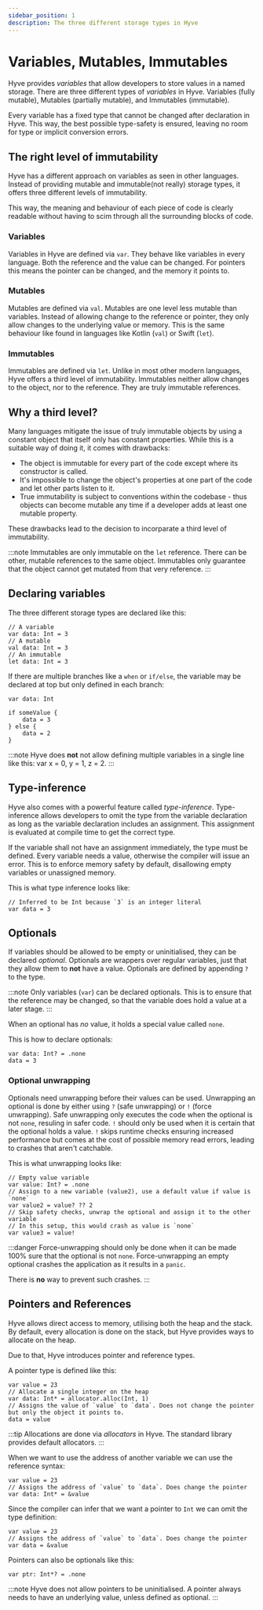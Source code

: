 ```yaml
---
sidebar_position: 1
description: The three different storage types in Hyve
---
```


# Variables, Mutables, Immutables

Hyve provides *variables* that allow developers to store values in a named storage. There are three different types of *variables* in Hyve.
Variables (fully mutable), Mutables (partially mutable), and Immutables (immutable).

Every variable has a fixed type that cannot be changed after declaration in Hyve.
This way, the best possible type-safety is ensured, leaving no room for type or implicit conversion errors.

## The right level of immutability

Hyve has a different approach on variables as seen in other languages. Instead of providing mutable and immutable(not really) storage types, it offers three different levels of immutability.

This way, the meaning and behaviour of each piece of code is clearly readable without having to scim through all the surrounding blocks of code.

### Variables

Variables in Hyve are defined via `var`. They behave like variables in every language. Both the reference and the value can be changed. For pointers this means the pointer can be changed, and the memory it points to.

### Mutables

Mutables are defined via `val`. Mutables are one level less mutable than variables. Instead of allowing change to the reference or pointer, they only allow changes to the underlying value or memory.
This is the same behaviour like found in languages like Kotlin (`val`) or Swift (`let`).

### Immutables

Immutables are defined via `let`. Unlike in most other modern languages, Hyve offers a third level of immutability. Immutables neither allow changes to the object, nor to the reference. They are truly immutable references.

## Why a third level?

Many languages mitigate the issue of truly immutable objects by using a constant object that itself only has constant properties. While this is a suitable way of doing it, it comes with drawbacks:

- The object is immutable for every part of the code except where its constructor is called.
- It's impossible to change the object's properties at one part of the code and let other parts listen to it.
- True immutability is subject to conventions within the codebase - thus objects can become mutable any time if a developer adds at least one mutable property.

These drawbacks lead to the decision to incorparate a third level of immutability.

:::note
Immutables are only immutable on the `let` reference. There can be other, mutable references to the same object.
Immutables only guarantee that the object cannot get mutated from that very reference.
:::

## Declaring variables

The three different storage types are declared like this:

```hyve
// A variable
var data: Int = 3
// A mutable
val data: Int = 3
// An immutable
let data: Int = 3
```

If there are multiple branches like a `when` or `if/else`, the variable may be declared at top but only defined in each branch:

```hyve
var data: Int

if someValue {
    data = 3
} else {
    data = 2
}
```

:::note
Hyve does **not** not allow defining multiple variables in a single line like this: var x = 0, y = 1, z = 2.
:::

## Type-inference

Hyve also comes with a powerful feature called *type-inference*.
Type-inference allows developers to omit the type from the variable declaration as long as the variable declaration includes an assignment. This assignment is evaluated at compile time to get the correct type.

If the variable shall not have an assignment immediately, the type must be defined. Every variable needs a value, otherwise the compiler will issue an error. This is to enforce memory safety by default, disallowing empty variables or unassigned memory.

This is what type inference looks like:

```hyve
// Inferred to be Int because `3` is an integer literal
var data = 3
```

## Optionals

If variables should be allowed to be empty or uninitialised, they can be declared *optional*.
Optionals are wrappers over regular variables, just that they allow them to **not** have a value. Optionals are defined by appending `?` to the type.

:::note
Only variables (`var`) can be declared optionals. This is to ensure that the reference may be changed, so that the variable does hold a value at a later stage.
:::

When an optional has *no* value, it holds a special value called `none`.

This is how to declare optionals:

```hyve
var data: Int? = .none
data = 3
```

### Optional unwrapping

Optionals need unwrapping before their values can be used. Unwrapping an optional is done by either using `?` (safe unwrapping) or `!` (force unwrapping).
Safe unwrapping only executes the code when the optional is not `none`, resuling in safer code. `!` should only be used when it is certain that the optional holds a value. `!` skips runtime checks ensuring increased performance but comes at the cost of possible memory read errors, leading to crashes that aren't catchable.

This is what unwrapping looks like:

```hyve
// Empty value variable
var value: Int? = .none
// Assign to a new variable (value2), use a default value if value is `none`
var value2 = value? ?? 2
// Skip safety checks, unwrap the optional and assign it to the other variable
// In this setup, this would crash as value is `none`
var value3 = value!
```

:::danger
Force-unwrapping should only be done when it can be made 100% sure that the optional is not `none`. Force-unwrapping an empty optional crashes the application as it results in a `panic`.

There is **no** way to prevent such crashes.
:::

## Pointers and References

Hyve allows direct access to memory, utilising both the heap and the stack. By default, every allocation is done on the stack, but Hyve provides ways to allocate on the heap.

Due to that, Hyve introduces pointer and reference types.

A pointer type is defined like this:

```hyve
var value = 23
// Allocate a single integer on the heap
var data: Int* = allocator.alloc(Int, 1)
// Assigns the value of `value` to `data`. Does not change the pointer but only the object it points to.
data = value
```


:::tip
Allocations are done via *allocators* in Hyve. The standard library provides default allocators.
:::

When we want to use the address of another variable we can use the reference syntax:

```hyve
var value = 23
// Assigns the address of `value` to `data`. Does change the pointer
var data: Int* = &value
```

Since the compiler can infer that we want a pointer to `Int` we can omit the type definition:

```hyve
var value = 23
// Assigns the address of `value` to `data`. Does change the pointer
var data = &value
```

Pointers can also be optionals like this:

```hyve
var ptr: Int*? = .none
```

:::note
Hyve does not allow pointers to be uninitialised. A pointer always needs to have an underlying value, unless defined as optional.
:::
